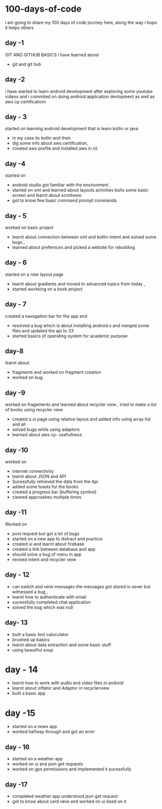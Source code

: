 # 100-days-of-code
i am going to share my 100 days of code journey here, along the way i hope it helps others 


## day -1
GIT AND GITHUB BASICS
i have learned about
- git and git hub

## day -2
i have started to learn android development after exploring some  youtube videos and i commited on doing android application devlopment  as well as aws cp certificatiom

## day - 3
started on learning android development that is learn kotlin or java 
- in my case its kotlin and then 
- dig some info about aws certification,
-  created aws profile and installed aws in cli

## day -4 
started on 
- android studio  got familiar with the environment  , 
- started on xml and learned about layouts activities bults some basic screen and learnt about scrollveiw 
- got to know few basic command prompt commands

## day - 5 
worked on basic project 
- learnt about connection between xml and kotlin-intent and solved some bugs , 
- learned about prefernces and picked a website for rebuilding 

## day - 6
started on  a new layout page
- learnt about gradients and moved to advanced topics from today ,
- started workking on a book project

## day - 7
created a navagation bar for the app and
- resolved a bug which is about installing android x and merged some files and updated the api to 33
- started basics of operating system  for academic purpose 

## day-8
learnt about 
 - fragments and worked on fragment  creation
 - worked on  bug

## day -9 
  worked on  fragements and learned about recycler veiw , tried to make a list of books using recycler view
  - created a ui page using relative layout and added info using array list and all 
  - solved bugs while using adaptors 
  - learned about aws cp- usefullness

## day -10
 worked on 
 - internet connectivity 
 - learnt about JSON and API 
 - Sucessfully retrieved the data from the Api
 -  added some toasts for the books 
 -  created a progress bar (buffering symbol) 
 -  cleared appcrashes multiple times
 

## day -11
Worked on 
- post request but got a lot of bugs 
- started on a new app to distract and practice 
- created ui and learnt about firebase 
- created a link between database and app 
- should solve a bug of menu in app
- revised intent and recycler veiw

## day - 12
- can switch and veiw messages the messages got stored in sever but witnessed a bug ,
- learnt how to authenticate with email 
- sucessfully completed chat application
-  solved the bug which was null
 
 ## day- 13
 - built a basic bmi caluculator 
 - brushed up basics 
 -  learnt about data extraction  and some basic stuff
 - using beautiful soup


 # day - 14
 - learnt how to work with audio and video files in android
 - learnt about inflator and Adaptor in recyclerview
 - built a basic app

# day -15
- started on a news app
- worked halfway through and got an error 


 ## day - 16
- started on a weather app
- worked on ui and json get requests 
- worked on gps permissions and implemented it sucessfully

## day -17
- completed weather app understood json get request 
- got to know about card veiw and worked on ui bsed on it
 
    
